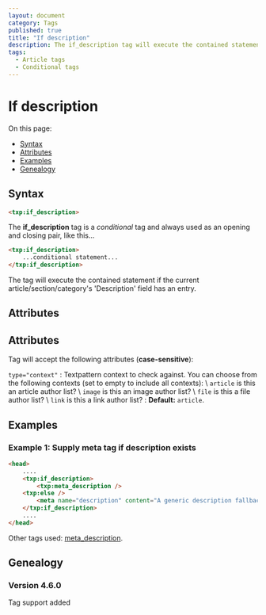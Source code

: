 ```yaml
---
layout: document
category: Tags
published: true
title: "If description"
description: The if_description tag will execute the contained statement if the current article/section/category's 'Description' field has an entry.
tags:
  - Article tags
  - Conditional tags
---
```


# If description

On this page:

* [Syntax](#syntax)
* [Attributes](#attributes)
* [Examples](#examples)
* [Genealogy](#genealogy)

## Syntax

~~~ html
<txp:if_description>
~~~

The **if_description** tag is a *conditional* tag and always used as an opening and closing pair, like this...

~~~ html
<txp:if_description>
    ...conditional statement...
</txp:if_description>
~~~

The tag will execute the contained statement if the current article/section/category's 'Description' field has an entry.

## Attributes

## Attributes

Tag will accept the following attributes (**case-sensitive**):

`type="context"`
: Textpattern context to check against. You can choose from the following contexts (set to empty to include all contexts): \\
`article` is this an article author list? \\
`image` is this an image author list? \\
`file` is this a file author list? \\
`link` is this a link author list?
: **Default:** `article`.

## Examples

### Example 1: Supply meta tag if description exists

~~~ html
<head>
    ....
    <txp:if_description>
        <txp:meta_description />
    <txp:else />
        <meta name="description" content="A generic description fallback, possibly about bacon." />
    </txp:if_description>
    ....
</head>
~~~

Other tags used: [meta_description](meta_description).

## Genealogy

### Version 4.6.0

Tag support added
